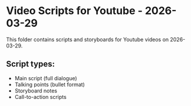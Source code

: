 # Video Scripts for Youtube - 2026-03-29

This folder contains scripts and storyboards for Youtube videos on 2026-03-29.

## Script types:
- Main script (full dialogue)
- Talking points (bullet format)
- Storyboard notes
- Call-to-action scripts
